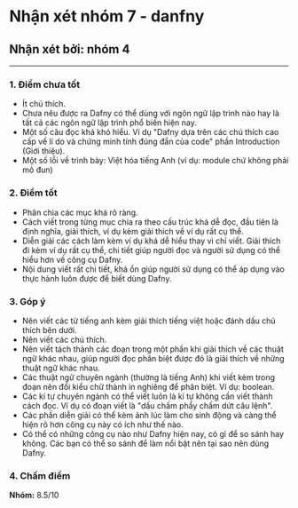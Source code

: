 # Nhận xét nhóm 7 - danfny
## Nhận xét bởi: nhóm 4
---
### 1. Điểm chưa tốt

- Ít chú thích.
- Chưa nêu được ra Dafny có thể dùng với ngôn ngữ lập trình nào hay là tất cả các ngôn ngữ lập trình phổ biến hiện nay.
- Một số câu đọc khá khó hiểu. Ví dụ "Dafny dựa trên các chú thích cao cấp về lí do và chứng minh tính đúng đắn của code" phần Introduction (Giới thiệu).
- Một số lỗi về trình bày: Việt hóa tiếng Anh (ví dụ: module chứ không phải mô đun)

### 2. Điểm tốt

- Phân chia các mục khá rõ ràng.
- Cách viết trong từng mục chia ra theo cấu trúc khá dễ đọc, đầu tiên là định nghĩa, giải thích, ví dụ kèm giải thích về ví dụ rất cụ thể.
- Diễn giải các cách làm kèm ví dụ khá dễ hiểu thay vì chỉ viết. Giải thích đi kèm ví dụ rất cụ thể, chi tiết giúp người đọc và người sử dụng có thể hiểu hơn về công cụ Dafny.
- Nội dung viết rất chi tiết, khá ổn giúp người sử dụng có thể áp dụng vào thực hành luôn được để biết dùng Dafny.

### 3. Góp ý

- Nên viết các từ tiếng anh kèm giải thích tiếng việt hoặc đánh dấu chú thích bên dưới.
- Nên viết các chú thích.
- Nên viết tách thành các đoạn trong một phần khi giải thích về các thuật ngữ khác nhau, giúp người đọc phân biệt được đó là giải thích về những thuật ngữ khác nhau.
- Các thuật ngữ chuyên ngành (thường là tiếng Anh) khi viết kèm trong đoạn nên đổi kiểu chữ thành in nghiêng để phân biệt. Ví dụ: boolean.
- Các kí tự chuyên ngành có thể viết luôn là kí tự không cần viết thành cách đọc. Ví dụ có đoạn viết là "dấu chấm phẩy chấm dứt câu lệnh".
- Các phần diễn giải có thể kèm ảnh lúc làm cho sinh động và càng thể hiện rõ hơn công cụ này có ích như thế nào. 
- Có thể có những công cụ nào như Dafny hiện nay, có gì để so sánh hay không. Các bạn có thể so sánh để làm nổi bật nên tại sao nên dùng Dafny.

### 4. Chấm điểm

**Nhóm:** 8.5/10